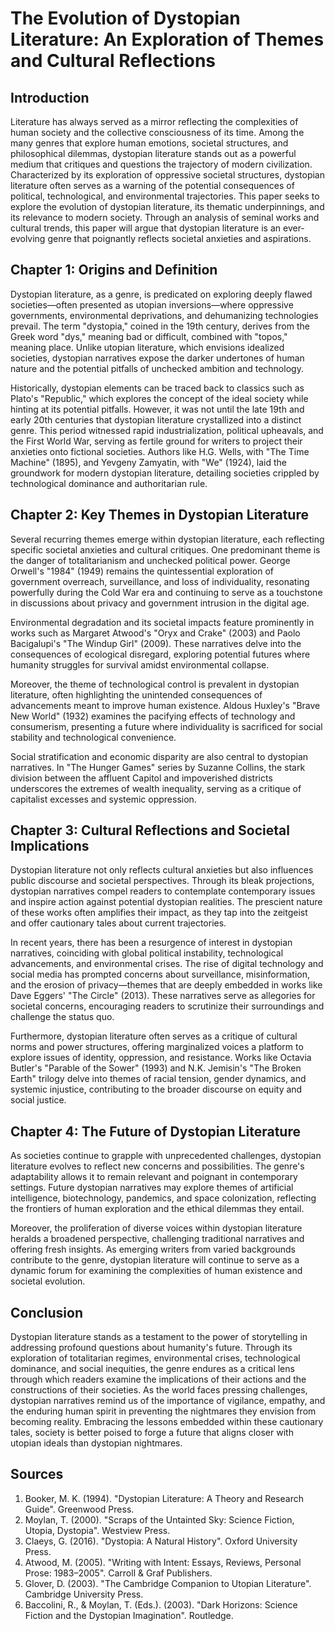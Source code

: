 # The Evolution of Dystopian Literature: An Exploration of Themes and Cultural Reflections

## Introduction

Literature has always served as a mirror reflecting the complexities of human society and the collective consciousness of its time. Among the many genres that explore human emotions, societal structures, and philosophical dilemmas, dystopian literature stands out as a powerful medium that critiques and questions the trajectory of modern civilization. Characterized by its exploration of oppressive societal structures, dystopian literature often serves as a warning of the potential consequences of political, technological, and environmental trajectories. This paper seeks to explore the evolution of dystopian literature, its thematic underpinnings, and its relevance to modern society. Through an analysis of seminal works and cultural trends, this paper will argue that dystopian literature is an ever-evolving genre that poignantly reflects societal anxieties and aspirations.

## Chapter 1: Origins and Definition

Dystopian literature, as a genre, is predicated on exploring deeply flawed societies—often presented as utopian inversions—where oppressive governments, environmental deprivations, and dehumanizing technologies prevail. The term "dystopia," coined in the 19th century, derives from the Greek word "dys," meaning bad or difficult, combined with "topos," meaning place. Unlike utopian literature, which envisions idealized societies, dystopian narratives expose the darker undertones of human nature and the potential pitfalls of unchecked ambition and technology.

Historically, dystopian elements can be traced back to classics such as Plato's "Republic," which explores the concept of the ideal society while hinting at its potential pitfalls. However, it was not until the late 19th and early 20th centuries that dystopian literature crystallized into a distinct genre. This period witnessed rapid industrialization, political upheavals, and the First World War, serving as fertile ground for writers to project their anxieties onto fictional societies. Authors like H.G. Wells, with "The Time Machine" (1895), and Yevgeny Zamyatin, with "We" (1924), laid the groundwork for modern dystopian literature, detailing societies crippled by technological dominance and authoritarian rule.

## Chapter 2: Key Themes in Dystopian Literature

Several recurring themes emerge within dystopian literature, each reflecting specific societal anxieties and cultural critiques. One predominant theme is the danger of totalitarianism and unchecked political power. George Orwell's "1984" (1949) remains the quintessential exploration of government overreach, surveillance, and loss of individuality, resonating powerfully during the Cold War era and continuing to serve as a touchstone in discussions about privacy and government intrusion in the digital age.

Environmental degradation and its societal impacts feature prominently in works such as Margaret Atwood's "Oryx and Crake" (2003) and Paolo Bacigalupi's "The Windup Girl" (2009). These narratives delve into the consequences of ecological disregard, exploring potential futures where humanity struggles for survival amidst environmental collapse.

Moreover, the theme of technological control is prevalent in dystopian literature, often highlighting the unintended consequences of advancements meant to improve human existence. Aldous Huxley's "Brave New World" (1932) examines the pacifying effects of technology and consumerism, presenting a future where individuality is sacrificed for social stability and technological convenience.

Social stratification and economic disparity are also central to dystopian narratives. In "The Hunger Games" series by Suzanne Collins, the stark division between the affluent Capitol and impoverished districts underscores the extremes of wealth inequality, serving as a critique of capitalist excesses and systemic oppression.

## Chapter 3: Cultural Reflections and Societal Implications

Dystopian literature not only reflects cultural anxieties but also influences public discourse and societal perspectives. Through its bleak projections, dystopian narratives compel readers to contemplate contemporary issues and inspire action against potential dystopian realities. The prescient nature of these works often amplifies their impact, as they tap into the zeitgeist and offer cautionary tales about current trajectories.

In recent years, there has been a resurgence of interest in dystopian narratives, coinciding with global political instability, technological advancements, and environmental crises. The rise of digital technology and social media has prompted concerns about surveillance, misinformation, and the erosion of privacy—themes that are deeply embedded in works like Dave Eggers' "The Circle" (2013). These narratives serve as allegories for societal concerns, encouraging readers to scrutinize their surroundings and challenge the status quo.

Furthermore, dystopian literature often serves as a critique of cultural norms and power structures, offering marginalized voices a platform to explore issues of identity, oppression, and resistance. Works like Octavia Butler's "Parable of the Sower" (1993) and N.K. Jemisin's "The Broken Earth" trilogy delve into themes of racial tension, gender dynamics, and systemic injustice, contributing to the broader discourse on equity and social justice.

## Chapter 4: The Future of Dystopian Literature

As societies continue to grapple with unprecedented challenges, dystopian literature evolves to reflect new concerns and possibilities. The genre's adaptability allows it to remain relevant and poignant in contemporary settings. Future dystopian narratives may explore themes of artificial intelligence, biotechnology, pandemics, and space colonization, reflecting the frontiers of human exploration and the ethical dilemmas they entail.

Moreover, the proliferation of diverse voices within dystopian literature heralds a broadened perspective, challenging traditional narratives and offering fresh insights. As emerging writers from varied backgrounds contribute to the genre, dystopian literature will continue to serve as a dynamic forum for examining the complexities of human existence and societal evolution.

## Conclusion

Dystopian literature stands as a testament to the power of storytelling in addressing profound questions about humanity's future. Through its exploration of totalitarian regimes, environmental crises, technological dominance, and social inequities, the genre endures as a critical lens through which readers examine the implications of their actions and the constructions of their societies. As the world faces pressing challenges, dystopian narratives remind us of the importance of vigilance, empathy, and the enduring human spirit in preventing the nightmares they envision from becoming reality. Embracing the lessons embedded within these cautionary tales, society is better poised to forge a future that aligns closer with utopian ideals than dystopian nightmares. 

## Sources

1. Booker, M. K. (1994). "Dystopian Literature: A Theory and Research Guide". Greenwood Press.
2. Moylan, T. (2000). "Scraps of the Untainted Sky: Science Fiction, Utopia, Dystopia". Westview Press.
3. Claeys, G. (2016). "Dystopia: A Natural History". Oxford University Press.
4. Atwood, M. (2005). "Writing with Intent: Essays, Reviews, Personal Prose: 1983–2005". Carroll & Graf Publishers.
5. Glover, D. (2003). "The Cambridge Companion to Utopian Literature". Cambridge University Press.
6. Baccolini, R., & Moylan, T. (Eds.). (2003). "Dark Horizons: Science Fiction and the Dystopian Imagination". Routledge.